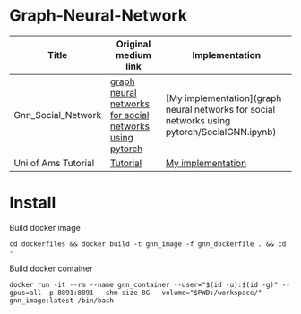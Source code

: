 # Graph-Neural-Network
Title | Original medium link | Implementation | 
--- | --- | --- | 
Gnn_Social_Network | [graph neural networks for social networks using pytorch](https://dev.to/awadelrahman/tutorial-graph-neural-networks-for-social-networks-using-pytorch-2kf) | [My implementation](graph neural networks for social networks using pytorch/SocialGNN.ipynb) | 
Uni of Ams Tutorial | [Tutorial](https://uvadlc-notebooks.readthedocs.io/en/latest/tutorial_notebooks/tutorial7/GNN_overview.html) | [My implementation](uva_tutorial/Tutorial.ipynb) | 

# Install 
Build docker image
```
cd dockerfiles && docker build -t gnn_image -f gnn_dockerfile . && cd -
```

Build docker container
```
docker run -it --rm --name gnn_container --user="$(id -u):$(id -g)" --gpus=all -p 8891:8891 --shm-size 8G --volume="$PWD:/workspace/" gnn_image:latest /bin/bash
```